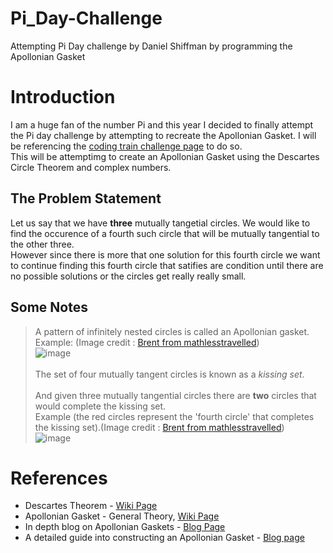# Pi_Day-Challenge
Attempting Pi Day challenge by Daniel Shiffman by programming the Apollonian Gasket

# Introduction
I am a huge fan of the number Pi and this year I decided to finally attempt the Pi day challenge by attempting to recreate the Apollonian Gasket.
I will be referencing the [coding train challenge page](https://thecodingtrain.com/challenges/182-apollonian-gasket) to do so.
<br>
This will be attemptimg to create an Apollonian Gasket using the Descartes Circle Theorem and complex numbers.
<br>

## The Problem Statement
Let us say that we have <b>three</b> mutually tangetial circles. We would like to find the occurence of a fourth such circle that will be mutually tangential to the other three. <br>
However since there is more that one solution for this fourth circle we want to continue finding this fourth circle that satifies are condition until there are no possible solutions or the circles get really really small. <br>

## Some Notes
> A  pattern of infinitely nested circles is called an Apollonian gasket. <br>
Example: (Image credit : [Brent from mathlesstravelled](
Brent))<br>
![image](https://github.com/DoesDevStuff/PI_Day-Challenge/assets/74312830/d56fbbf9-0cfd-4000-9232-ff7ceacc58fc)
> <br><br>The set of four mutually tangent circles is known as a <i>kissing set</i>.
> <br><br>And given three mutually tangential circles there are <b>two</b> circles that would complete the kissing set. <br>
Example (the red circles represent the 'fourth circle' that completes the kissing set).(Image credit : [Brent from mathlesstravelled](
Brent))<br>
![image](https://github.com/DoesDevStuff/PI_Day-Challenge/assets/74312830/07e46da0-07b7-4f79-8eea-5f4119280591)

# References
- Descartes Theorem - [Wiki Page](https://en.wikipedia.org/wiki/Descartes%27_theorem)
- Apollonian Gasket - General Theory, [Wiki Page](https://en.wikipedia.org/wiki/Apollonian_gasket)
- In depth blog on Apollonian Gaskets - [Blog Page](https://www.americanscientist.org/article/a-tisket-a-tasket-an-apollonian-gasket)
- A detailed guide into constructing an Apollonian Gasket - [Blog page](https://mathlesstraveled.com/2016/04/27/apollonian-gaskets/)
